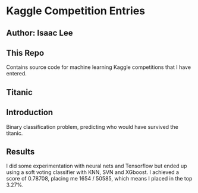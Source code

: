# Kaggle Competition Entries

## Author: Isaac Lee

## This Repo
Contains source code for machine learning Kaggle competitions
that I have entered.

## Titanic

## Introduction
Binary classification problem, predicting who would have survived the titanic.

## Results
I did some experimentation with neural nets and Tensorflow but ended up using
a soft voting classifier with KNN, SVN and XGboost.
I achieved a score of 0.78708, placing me 1654 / 50585, which means I placed
in the top 3.27%.


